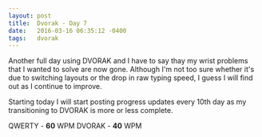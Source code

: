 ```yaml
---
layout: post
title:  Dvorak - Day 7
date:   2016-03-16 06:35:12 -0400
tags:   dvorak
---
```

Another full day using DVORAK and I have to say thay my wrist problems that I wanted to solve are now gone. Although I'm not too sure whether it's due to switching layouts or the drop in raw typing speed, I guess I will find out as I continue to improve.

Starting today I will start posting progress updates every 10th day as my transitioning to DVORAK is more or less complete.

QWERTY - **60** WPM
DVORAK - **40** WPM
